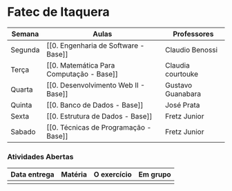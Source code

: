 # Fatec de Itaquera

| Semana  | Aulas                                    | Professores       |
| ------- | ---------------------------------------- | ----------------- |
| Segunda | [[0. Engenharia de Software - Base]]     | Claudio Benossi   |
| Terça   | [[0. Matemática Para Computação - Base]] | Claudia courtouke |
| Quarta  | [[0. Desenvolvimento Web II - Base]]     | Gustavo Guanabara |
| Quinta  | [[0. Banco de Dados - Base]]             | José Prata        |
| Sexta   | [[0. Estrutura de Dados - Base]]         | Fretz Junior      |
| Sabado  | [[0. Técnicas de Programação - Base]]    | Fretz Junior      |
### Atividades Abertas
| Data entrega | Matéria | O exercício | Em grupo |
| ------------ | ------- | ----------- | -------- |
|              |         |             |          |
